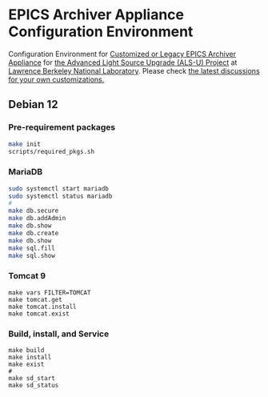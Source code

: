 # EPICS Archiver Appliance Configuration Environment

Configuration Environment for [Customized or Legacy EPICS Archiver Appliance](https://github.com/jeonghanlee/epicsarchiverap) for [the Advanced Light Source Upgrade (ALS-U) Project](https://als.lbl.gov/als-u/overview/) at [Lawrence Berkeley National Laboratory](https://lbl.gov). Please check [the latest discussions for your own customizations.](https://github.com/jeonghanlee/epicsarchiverap-env/discussions/14)


## Debian 12

### Pre-requirement packages

```bash
make init
scripts/required_pkgs.sh
```

### MariaDB

```bash
sudo systemctl start mariadb
sudo systemctl status mariadb
#
make db.secure
make db.addAdmin
make db.show
make db.create
make db.show
make sql.fill
make sql.show
```

### Tomcat 9

```
make vars FILTER=TOMCAT
make tomcat.get
make tomcat.install
make tomcat.exist
```


### Build, install, and Service

```
make build
make install
make exist
#
make sd_start
make sd_status
```


